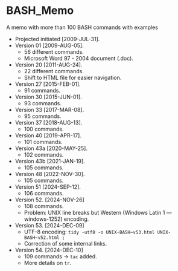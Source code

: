 # BASH_Memo
A memo with more than 100 BASH commands with examples

* Projected initiated [2009-JUL-31].
* Version 01 [2009-AUG-05].
  * 56 different commands.
  * Microsoft Word 97 - 2004 document (.doc).
* Version 20 [2011-AUG-24].
  * 22 different commands.
  * Shift to HTML file for easier navigation.
* Version 27 [2015-FEB-01].
  * 91 commands.
* Version 30 [2015-JUN-01].
  * 93 commands.
* Version 33 [2017-MAR-08].
  * 95 commands.
* Version 37 [2018-AUG-13].
  * 100 commands.
* Version 40 [2019-APR-17].
  * 101 commands.
* Version 43a [2020-MAY-25].
  * 102 commands.
* Version 43b [2021-JAN-19].
  * 105 commands.
* Version 48 [2022-NOV-30].
  * 105 commands.
* Version 51 [2024-SEP-12].
  * 106 commands.
* Version 52. [2024-NOV-26]
  * 108 commands.
  * Problem: UNIX line breaks but Western (Windows Latin 1 — windows-1252) encoding.
* Version 53. [2024-DEC-09]
  * UTF-8 encoding: ``` tidy -utf8 -o UNIX-BASH~v53.html UNIX-BASH~v52.html ; ```
  * Correction of some internal links.
* Version 54. [2024-DEC-10]
  * 109 commands &rarr; ```tac``` added.
  * More details on ```tr```.
